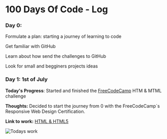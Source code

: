 # 100 Days Of Code - Log

### Day 0: 
Formulate a plan: starting a journey of learning to code

Get familiar with GitHub

Learn about how send the challenges to GitHub 

Look for small and begginers projects ideas


### Day 1: 1st of July

**Today's Progress**: Started and finished the [FreeCodeCamp](https://www.freecodecamp.org/learn) HTM & MTML challenge 

**Thoughts:** Decided to start the journey from 0 with the FreeCodeCamp´s Responsive Web Design Certification.

**Link to work:** [HTML & HTML5](https://github.com/sarahdialmeida/html-html5/blob/master/HTML-HTML5.html)

![Todays work](https://photos.google.com/u/1/share/AF1QipMjejLaCuNSutwm65JA9r2Ob0ul2FwN6D-EoGHmEyzoAsD785Ohzi6wYlx1tq9D2A/photo/AF1QipO79aC_AtjkqwVvzFA46muXHGzsyMhDkC1qQJ-4?key=YkI5c1d2MzF0cUJVV3d2VkFMSzU3X2pyWndOSkdn)




